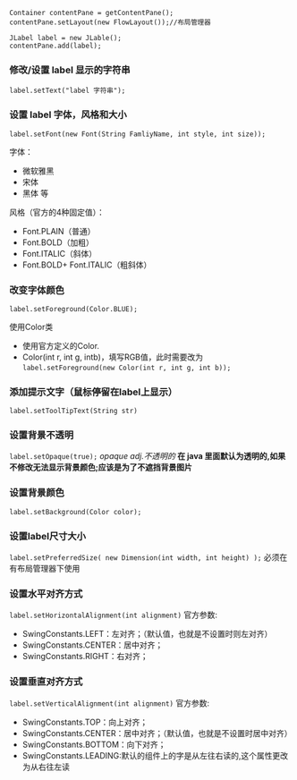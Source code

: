```
Container contentPane = getContentPane();
contentPane.setLayout(new FlowLayout());//布局管理器

JLabel label = new JLable();
contentPane.add(label);
```

### 修改/设置 label 显示的字符串
```
label.setText("label 字符串");
```

### 设置 label 字体，风格和大小
```
label.setFont(new Font(String FamliyName, int style, int size));
```
字体：
- 微软雅黑
- 宋体
- 黑体 等

风格（官方的4种固定值）：
- Font.PLAIN（普通）
- Font.BOLD（加粗）
- Font.ITALIC（斜体）
- Font.BOLD+ Font.ITALIC（粗斜体）

### 改变字体颜色
```
label.setForeground(Color.BLUE);
```
使用Color类
- 使用官方定义的Color.
- Color(int r, int g, intb)，填写RGB值，此时需要改为`label.setForeground(new Color(int r, int g, int b));`

### 添加提示文字（鼠标停留在label上显示）
```
label.setToolTipText(String str)
```

### 设置背景不透明
`label.setOpaque(true);`
*opaque	adj.不透明的*
**在 java 里面默认为透明的,如果不修改无法显示背景颜色;应该是为了不遮挡背景图片**

### 设置背景颜色
`label.setBackground(Color color);`

### 设置label尺寸大小
`label.setPreferredSize( new Dimension(int width, int height) );`
必须在有布局管理器下使用

### 设置水平对齐方式
`label.setHorizontalAlignment(int alignment)`
官方参数:

- SwingConstants.LEFT：左对齐；（默认值，也就是不设置时则左对齐）
- SwingConstants.CENTER：居中对齐；
- SwingConstants.RIGHT：右对齐；

### 设置垂直对齐方式
`label.setVerticalAlignment(int alignment)`
官方参数:
- SwingConstants.TOP：向上对齐；
- SwingConstants.CENTER：居中对齐；（默认值，也就是不设置时居中对齐）
- SwingConstants.BOTTOM：向下对齐；
- SwingConstants.LEADING:默认的组件上的字是从左往右读的,这个属性更改为从右往左读